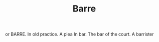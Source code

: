---
title: Barre
letter: B
permalink: "/definitions/bld-barre.html"
body: or BARRE. In old practice. A plea In bar. The bar of the court. A barrister
published_at: '2018-07-07'
source: Black's Law Dictionary 2nd Ed (1910)
layout: post
---